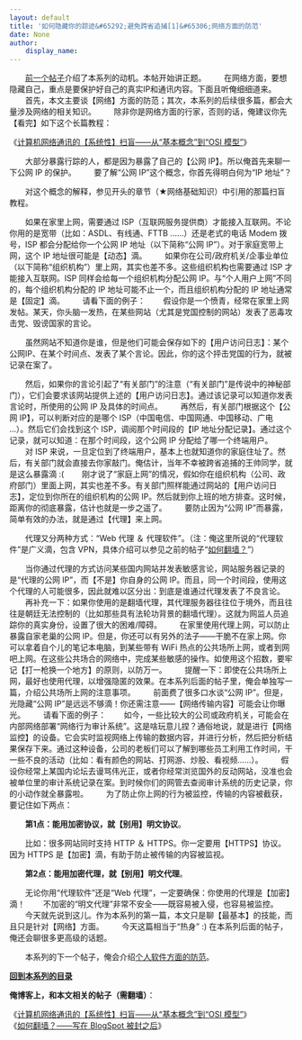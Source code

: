 ```yaml
---
layout: default
title: '如何隐藏你的踪迹&#65292;避免跨省追捕[1]&#65306;网络方面的防范'
date: None
author:
    display_name: 
---
```


　　[前一个帖子](https://program-think.blogspot.com/2010/04/howto-cover-your-tracks-0.html)介绍了本系列的动机。本帖开始讲正题。 　　在网络方面，要想隐藏自己，重点是要保护好自己的真实IP和通讯内容。下面且听俺细细道来。 　　首先，本文主要谈【网络】方面的防范；其次，本系列的后续很多篇，都会大量涉及网络的相关知识。 　　除非你是网络方面的行家，否则的话，俺建议你先【看完】如下这个长篇教程：

《[计算机网络通讯的【系统性】扫盲——从“基本概念”到“OSI 模型”](https://program-think.blogspot.com/2021/03/Computer-Networks-Overview.html)》

　　大部分暴露行踪的人，都是因为暴露了自己的【公网 IP】。所以俺首先来聊一下公网 IP 的保护。 　　要了解“公网 IP”这个概念，你首先得明白何为“IP 地址”？

　　对这个概念的解释，参见开头的章节（★网络基础知识）中引用的那篇扫盲教程。

　　如果在家里上网，需要通过 ISP（互联网服务提供商）才能接入互联网。不论你用的是宽带（比如：ASDL、有线通、FTTB ......）还是老式的电话 Modem 拨号，ISP 都会分配给你一个公网 IP 地址（以下简称“公网 IP”）。对于家庭宽带上网，这个 IP 地址很可能是【动态】滴。 　　如果你在公司/政府机关/企事业单位（以下简称“组织机构”）里上网，其实也差不多。这些组织机构也需要通过 ISP 才能接入互联网。ISP 同样会给每一个组织机构分配公网 IP。与“个人用户上网”不同的，每个组织机构分配的 IP 地址可能不止一个，而且组织机构分配的 IP 地址通常是【固定】滴。 　　请看下面的例子： 　　假设你是一个愤青，经常在家里上网发帖。某天，你头脑一发热，在某些网站（尤其是党国控制的网站）发表了恶毒攻击党、毁谤国家的言论。

　　虽然网站不知道你是谁，但是他们可能会保存如下的【用户访问日志】：某个公网IP、在某个时间点、发表了某个言论。因此，你的这个抨击党国的行为，就被记录在案了。

　　然后，如果你的言论引起了“有关部门”的注意（“有关部门”是传说中的神秘部门），它们会要求该网站提供上述的【用户访问日志】。通过该记录可以知道你发表言论时，所使用的公网 IP 及具体的时间点。 　　再然后，有关部门根据这个【公网 IP】，可以判断对应的是哪个 ISP（中国电信、中国网通、中国移动、广电 ...）。然后它们会找到这个 ISP，调阅那个时间段的【IP 地址分配记录】。通过这个记录，就可以知道：在那个时间段，这个公网 IP 分配给了哪一个终端用户。 　　对 ISP 来说，一旦定位到了终端用户，基本上也就知道你的家庭住址了。然后，有关部门就会直接去你家敲门。俺估计，当年不幸被跨省追捕的王帅同学，就是这么暴露滴 :( 　　刚才说了“家庭上网”的情况，假如你在组织机构（公司、政府部门）里面上网，其实也差不多。有关部门照样能通过网站的【用户访问日志】，定位到你所在的组织机构的公网 IP。然后就到你上班的地方排查。这时候，距离你的彻底暴露，估计也就是一步之遥了。 　　要防止因为“公网 IP”而暴露，简单有效的办法，就是通过【代理】来上网。

　　代理又分两种方式：“Web 代理 ＆ 代理软件”。（注：俺这里所说的“代理软件”是广义滴，包含 VPN，具体介绍可以参见之前的帖子“[如何翻墙？](https://program-think.blogspot.com/2009/05/how-to-break-through-gfw.html#proxy)”）

　　当你通过代理的方式访问某些国内网站并发表敏感言论，网站服务器记录的是“代理的公网 IP”，而【不是】你自身的公网 IP。而且，同一个时间段，使用这个代理的人可能很多，因此就难以区分出：到底是谁通过代理发表了不良言论。 　　再补充一下：如果你使用的是翻墙代理，其代理服务器往往位于境外，而且往往是朝廷无法控制的（比如那些具有法轮功背景的翻墙代理）。这就为网监人员追踪你的真实身份，设置了很大的困难/障碍。 　　在家里使用代理上网，可以防止暴露自家老巢的公网 IP。但是，你还可以有另外的法子——干脆不在家上网。你可以拿着自个儿的笔记本电脑，到某些带有 WiFi 热点的公共场所上网，或者到网吧上网。在这些公共场合的网络中，完成某些敏感的操作。如使用这个招数，要牢记【打一枪换一个地方】的原则，以防万一。 　　提醒一下：即使在公共场所上网，最好也使用代理，以增强隐匿的效果。在本系列后面的帖子里，俺会单独写一篇，介绍公共场所上网的注意事项。 　　前面费了很多口水谈“公网 IP”。但是，光隐藏“公网 IP”是远远不够滴！你还需注意——【网络传输内容】可能会让你曝光。 　　请看下面的例子： 　　如今，一些比较大的公司或政府机关，可能会在内部网络部署“网络行为审计系统”。这是啥玩意儿捏？通俗地说，就是进行【网络监控】的设备。它会实时监视网络上传输的数据内容，并进行分析，然后把分析结果保存下来。通过这种设备，公司的老板们可以了解到哪些员工利用工作时间，干一些不良的活动（比如：看有颜色的网站、打网游、炒股、看视频......）。 　　假设你经常上某国内论坛去谩骂伟光正，或者你经常浏览国外的反动网站，没准也会被单位里的审计系统记录在案。到时候你们的网管去查阅审计系统的历史记录，你的小动作就全暴露啦。 　　为了防止你上网的行为被监控，传输的内容被截获，要记住如下两点：

　　**第1点：能用加密协议，就【别用】明文协议**。

　　比如：很多网站同时支持 HTTP ＆ HTTPS。你一定要用【HTTPS】协议。因为 HTTPS 是【加密】滴，有助于防止被传输的内容被监视。

　　**第2点：能用加密代理，就【别用】明文代理**。

　　无论你用“代理软件”还是“Web 代理”，一定要确保：你使用的代理是【加密】滴！ 　　不加密的“明文代理”非常不安全——既容易被入侵，也容易被监控。 　　今天就先说到这儿。作为本系列的第一篇，本文只是聊【最基本】的技能，而且只是针对【网络】方面。 　　今天这篇相当于“热身” :) 在本系列后面的帖子，俺还会聊很多更高级的话题。

　　本系列的下一个帖子，俺会介绍[个人软件方面的防范](https://program-think.blogspot.com/2010/04/howto-cover-your-tracks-2.html)。

**[回到本系列的目录](https://program-think.blogspot.com/2010/04/howto-cover-your-tracks-0.html#index)**

**俺博客上，和本文相关的帖子（需翻墙）**：

  
《[计算机网络通讯的【系统性】扫盲——从“基本概念”到“OSI 模型”](https://program-think.blogspot.com/2021/03/Computer-Networks-Overview.html)》  
《[如何翻墙？——写在 BlogSpot 被封之后](https://program-think.blogspot.com/2009/05/how-to-break-through-gfw.html)》

